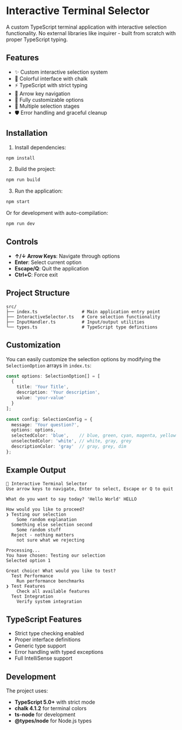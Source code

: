 # Interactive Terminal Selector

A custom TypeScript terminal application with interactive selection functionality. No external libraries like inquirer - built from scratch with proper TypeScript typing.

## Features

- ✨ Custom interactive selection system
- 🎨 Colorful interface with chalk
- ⚡ TypeScript with strict typing
- 🎯 Arrow key navigation
- 🔧 Fully customizable options
- 🎪 Multiple selection stages
- 🛡️ Error handling and graceful cleanup

## Installation

1. Install dependencies:
```bash
npm install
```

2. Build the project:
```bash
npm run build
```

3. Run the application:
```bash
npm start
```

Or for development with auto-compilation:
```bash
npm run dev
```

## Controls

- **↑/↓ Arrow Keys**: Navigate through options
- **Enter**: Select current option
- **Escape/Q**: Quit the application
- **Ctrl+C**: Force exit

## Project Structure

```
src/
├── index.ts                 # Main application entry point
├── InteractiveSelector.ts   # Core selection functionality
├── InputHandler.ts          # Input/output utilities
└── types.ts                 # TypeScript type definitions
```

## Customization

You can easily customize the selection options by modifying the `SelectionOption` arrays in `index.ts`:

```typescript
const options: SelectionOption[] = [
  {
    title: 'Your Title',
    description: 'Your description',
    value: 'your-value'
  }
];

const config: SelectionConfig = {
  message: 'Your question?',
  options: options,
  selectedColor: 'blue',    // blue, green, cyan, magenta, yellow
  unselectedColor: 'white', // white, gray, grey
  descriptionColor: 'gray'  // gray, grey, dim
};
```

## Example Output

```
🚀 Interactive Terminal Selector
Use arrow keys to navigate, Enter to select, Escape or Q to quit

What do you want to say today? 'Hello World' HELLO

How would you like to proceed?
❯ Testing our selection
    Some random explanation
  Something else selection second
    Some random stuff
  Reject - nothing matters
    not sure what we rejecting

Processing...
You have chosen: Testing our selection
Selected option 1

Great choice! What would you like to test?
  Test Performance
    Run performance benchmarks
❯ Test Features
    Check all available features
  Test Integration
    Verify system integration
```

## TypeScript Features

- Strict type checking enabled
- Proper interface definitions
- Generic type support
- Error handling with typed exceptions
- Full IntelliSense support

## Development

The project uses:
- **TypeScript 5.0+** with strict mode
- **chalk 4.1.2** for terminal colors
- **ts-node** for development
- **@types/node** for Node.js types
